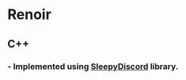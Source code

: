 # Renoir

## C++
### - Implemented using [SleepyDiscord](https://github.com/yourWaifu/sleepy-discord) library.

